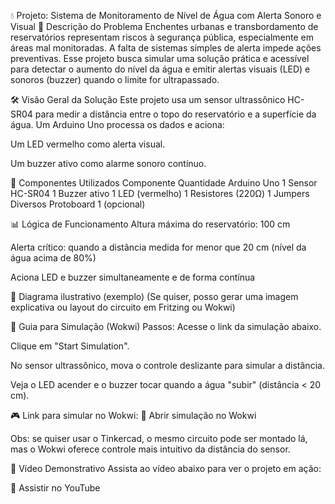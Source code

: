 💧 Projeto: Sistema de Monitoramento de Nível de Água com Alerta Sonoro e Visual
📌 Descrição do Problema
Enchentes urbanas e transbordamento de reservatórios representam riscos à segurança pública, especialmente em áreas mal monitoradas. A falta de sistemas simples de alerta impede ações preventivas. Esse projeto busca simular uma solução prática e acessível para detectar o aumento do nível da água e emitir alertas visuais (LED) e sonoros (buzzer) quando o limite for ultrapassado.

🛠️ Visão Geral da Solução
Este projeto usa um sensor ultrassônico HC-SR04 para medir a distância entre o topo do reservatório e a superfície da água. Um Arduino Uno processa os dados e aciona:

Um LED vermelho como alerta visual.

Um buzzer ativo como alarme sonoro contínuo.

🧱 Componentes Utilizados
Componente	Quantidade
Arduino Uno	1
Sensor HC-SR04	1
Buzzer ativo	1
LED (vermelho)	1
Resistores (220Ω)	1
Jumpers	Diversos
Protoboard	1 (opcional)

📊 Lógica de Funcionamento
Altura máxima do reservatório: 100 cm

Alerta crítico: quando a distância medida for menor que 20 cm (nível da água acima de 80%)

Aciona LED e buzzer simultaneamente e de forma contínua

🔁 Diagrama ilustrativo (exemplo)
(Se quiser, posso gerar uma imagem explicativa ou layout do circuito em Fritzing ou Wokwi)

🧪 Guia para Simulação (Wokwi)
Passos:
Acesse o link da simulação abaixo.

Clique em "Start Simulation".

No sensor ultrassônico, mova o controle deslizante para simular a distância.

Veja o LED acender e o buzzer tocar quando a água "subir" (distância < 20 cm).

🎮 Link para simular no Wokwi:
🔗 Abrir simulação no Wokwi

Obs: se quiser usar o Tinkercad, o mesmo circuito pode ser montado lá, mas o Wokwi oferece controle mais intuitivo da distância do sensor.

🎥 Vídeo Demonstrativo
Assista ao vídeo abaixo para ver o projeto em ação:

🔗 Assistir no YouTube
